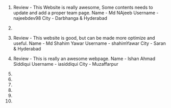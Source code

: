 1.  Review - This Website is really awesome, Some contents needs to update and add a proper team page.
    Name - Md NAjeeb
    Username - najeebdev98
    City - Darbhanga & Hyderabad
    

2.  
3.  Review - This website is good, but can be made more optimize and useful.
    Name - Md Shahim Yawar
    Username - shahimYawar
    City - Saran & Hyderabad  


2.  Review - This is really an awesome webpage.
    Name - Ishan Ahmad Siddiqui
    Username - iasiddiqui
    City - Muzaffarpur
3.  

4. 
5.  
6.  
7.  
8.  
